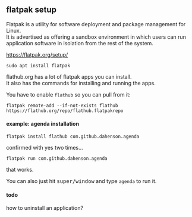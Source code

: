 ## flatpak setup

Flatpak is a utility for software deployment and package management for Linux.\
It is advertised as offering a sandbox environment in which users can run application software in isolation from the rest of the system.

https://flatpak.org/setup/

```
sudo apt install flatpak
```

flathub.org has a lot of flatpak apps you can install.\
It also has the commands for installing and running the apps.

You have to enable `flathub` so you can pull from it:
```
flatpak remote-add --if-not-exists flathub https://flathub.org/repo/flathub.flatpakrepo
```

#### example: agenda installation
```
flatpak install flathub com.github.dahenson.agenda
```
confirmed with yes two times...
```
flatpak run com.github.dahenson.agenda
```
that works.

You can also just hit <kbd>super/window</kbd> and type `agenda` to run it.


#### todo

how to uninstall an application?
